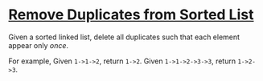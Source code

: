 # [Remove Duplicates from Sorted List](https://leetcode.com/problems/remove-duplicates-from-sorted-list/description/)

Given a sorted linked list, delete all duplicates such that each element appear only _once_.

For example,
Given `1->1->2`, return `1->2`.
Given `1->1->2->3->3`, return `1->2->3`.
